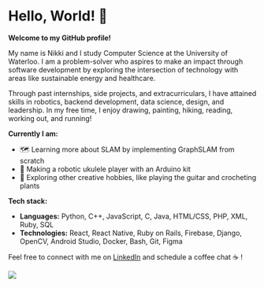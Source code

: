 # Hello, World! :wave: 
**Welcome to my GitHub profile!** 

My name is Nikki and I study Computer Science at the University of Waterloo. I am a problem-solver who aspires to make an impact through software development by exploring the intersection of technology with areas like sustainable energy and healthcare.

Through past internships, side projects, and extracurriculars, I have attained skills in robotics, backend development, data science, design, and leadership. In my free time, I enjoy drawing, painting, hiking, reading, working out, and running!

**Currently I am:**
- 🗺️ Learning more about SLAM by implementing GraphSLAM from scratch
- 🦾 Making a robotic ukulele player with an Arduino kit
- 🧶 Exploring other creative hobbies, like playing the guitar and crocheting plants

**Tech stack:**
- **Languages:** Python, C++, JavaScript, C, Java, HTML/CSS, PHP, XML, Ruby, SQL
- **Technologies:** React, React Native, Ruby on Rails, Firebase, Django, OpenCV, Android Studio, Docker, Bash, Git, Figma

Feel free to connect with me on [LinkedIn](https://www.linkedin.com/in/nikkiguo/) and schedule a coffee chat ☕ !

![](https://komarev.com/ghpvc/?username=nikkiguo&color=blueviolet)
